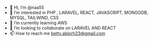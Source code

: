 - 👋 Hi, I’m @naa55
- 👀 I’m interested in PHP , LARAVEL, REACT, JAVASCRIPT, MONGODB, MYSQL, TAILWIND, CSS
- 🌱 I’m currently learning AWS
- 💞️ I’m looking to collaborate on LARAVEL AND REACT
- 📫 How to reach me betty.ablorh23@gmail.com

<!---
naa55/naa55 is a ✨ special ✨ repository because its `README.md` (this file) appears on your GitHub profile.
You can click the Preview link to take a look at your changes.
--->
